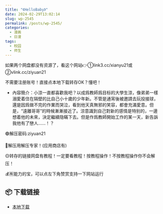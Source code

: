 ```yaml
---
title: "《HelloBaby》"
date: 2024-02-29T13:02:14
slug: wp-2545
permalink: /posts/wp-2545/
categories:
  - 漫画
  - 日漫
tags:
  - 校园
  - 师生
---
```


如果两个网盘都没有资源了，看这个网站👉①link3.cc/xianyu21或②vlink.cc/ziyuan21

不需要注册账号！直接点本地下载转存OK？懂吧！

*   內容簡介：小涼一直都喜歡我吧？以成爲教師爲目标的大學生涼，像弟弟一樣溺愛着住在隔壁的比自己小十歲的少年新。不管是通宵後被邀請去玩投接球，還是因爲做不完的作業而哭泣，看到他天真無邪的笑容，都會充滿愛意。但是，“遠離哥哥”的時候漸漸接近了。涼意識到自己對新的感情是特别的，一邊想着他的未來，決定繼續隐瞞下去。但是作爲教師開始工作的某一天，新告訴我他有了戀人……！？

🟢解压密码:ziyuan21

🔵解压用解压专家！(应用商店有)

🟡转存的链接网盘有教程！一定要看教程！按教程操作！不按教程操作你不会解压！

💰🈶能力的宝，可以点左下角赞赏支持一下网站运行

## 📦 下载链接
- [本地下载](https://blziyuan21.com/pay-download/2545?key=3068d9f409&down_id=0)

